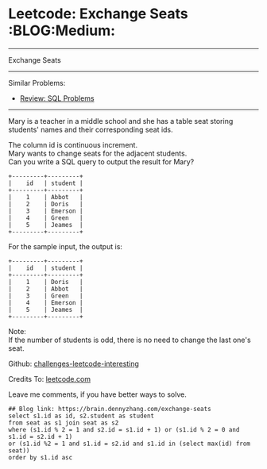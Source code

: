 # Leetcode: Exchange Seats     :BLOG:Medium:


---

Exchange Seats  

---

Similar Problems:  
-   [Review: SQL Problems](https://brain.dennyzhang.com/review-sql)

---

Mary is a teacher in a middle school and she has a table seat storing students' names and their corresponding seat ids.  

The column id is continuous increment.  
Mary wants to change seats for the adjacent students.  
Can you write a SQL query to output the result for Mary?  

    +---------+---------+
    |    id   | student |
    +---------+---------+
    |    1    | Abbot   |
    |    2    | Doris   |
    |    3    | Emerson |
    |    4    | Green   |
    |    5    | Jeames  |
    +---------+---------+

For the sample input, the output is:  

    +---------+---------+
    |    id   | student |
    +---------+---------+
    |    1    | Doris   |
    |    2    | Abbot   |
    |    3    | Green   |
    |    4    | Emerson |
    |    5    | Jeames  |
    +---------+---------+

Note:  
If the number of students is odd, there is no need to change the last one's seat.  

Github: [challenges-leetcode-interesting](https://github.com/DennyZhang/challenges-leetcode-interesting/tree/master/exchange-seats)  

Credits To: [leetcode.com](https://leetcode.com/problems/exchange-seats/description/)  

Leave me comments, if you have better ways to solve.  

    ## Blog link: https://brain.dennyzhang.com/exchange-seats
    select s1.id as id, s2.student as student
    from seat as s1 join seat as s2
    where (s1.id % 2 = 1 and s2.id = s1.id + 1) or (s1.id % 2 = 0 and s1.id = s2.id + 1)
    or (s1.id %2 = 1 and s1.id = s2.id and s1.id in (select max(id) from seat))
    order by s1.id asc